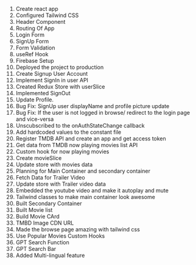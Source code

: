 1. Create react app
2. Configured Tailwind CSS
3. Header Component
4. Routing Of App
5. Login Form
6. SignUp Form
7. Form Validation
8. useRef Hook
9. Firebase Setup
10. Deployed the project to production
11. Create Signup User Account
12. Implement SignIn in user API
13. Created Redux Store with userSlice
14. Implemented SignOut
15. Update Profile.
16. Bug Fix: SignUp user displayName and profile picture update
17. Bug Fix: If the user is not logged in browse/ redirect to the login page and vice-versa
18. Unscubscribed to the onAuthStateChange callback
19. Add hardcoded values to the constant file
20. Register TMDB API and create an app and get access token
21. Get data from TMDB now playing movies list API
22. Custom hook for now playing movies
23. Create movieSlice
24. Update store with movies data
25. Planning for Main Container and secondary container
26. Fetch Data for Trailer Video
27. Update store with Trailer video data
28. Embedded the youtube video and make it autoplay and mute
29. Tailwind classes to make main container look awesome
30. Built Secondary Container
31. Built Movie list
32. Build Movie CArd
33. TMBD Image CDN URL
34. Made the browse page amazing with tailwind css
35. Use Popular Movies Custom Hooks
36. GPT Search Function
37. GPT Search Bar
38. Added Multi-lingual feature
